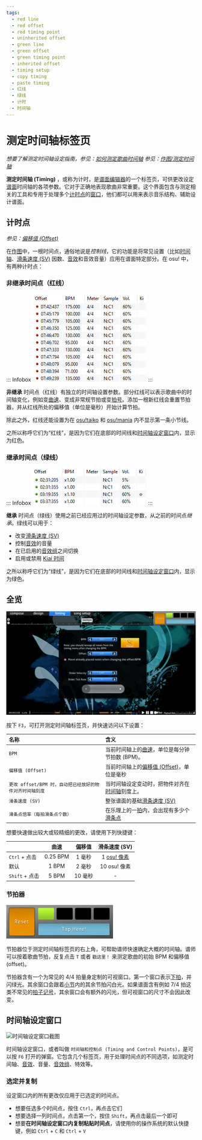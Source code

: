 ```yaml
---
tags:
  - red line
  - red offset
  - red timing point
  - uninherited offset
  - green line
  - green offset
  - green timing point
  - inherited offset
  - timing setup
  - copy timing
  - paste timing
  - 红线
  - 绿线
  - 计时
  - 时间轴
---
```


# 测定时间轴标签页

*想要了解测定时间轴设定指南，参见：[如何测定歌曲时间轴](/wiki/Guides/How_to_time_songs)*
*参见：[作图/测定时间轴](/wiki/Beatmapping/Timing)*

**测定时间轴 (Timing)** ，或称为计时，是[谱面编辑器](/wiki/Client/Beatmap_editor)的一个标签页，可供更改设定[谱面](/wiki/Beatmap)时间轴的各项参数。它对于正确地表现歌曲非常重要。这个界面包含与测定相关的工具和专用于处理多个[计时点](#计时点)的[窗口](#时间轴设定窗口)，他们都可以用来表示音乐结构、辅助设计谱面。

## 计时点

*参见：[偏移值 (Offset)](/wiki/Offset)*

在[作图](/wiki/Beatmapping)中，一根时间点，通俗地说是*控制线*，它的功能是将常见设置（比如[时间轴](/wiki/Beatmapping/Timing)、[滑条速度 (SV)](/wiki/Gameplay/Hit_object/Slider/Slider_velocity) 因数、[音效](/wiki/Beatmapping/Hitsound)和音效音量）应用在谱面特定部分。在 osu! 中，有两种计时点：

### 非继承时间点（红线）

::: Infobox
![](img/uninherited-points.png "在时间轴设置面板中出现的几根红线")
:::

**非继承** 时间点（红线）有独立的时间轴设置参数。部分红线可以表示歌曲中的时间轴变化，例如变[曲速](/wiki/Music_theory/Tempo)、变成非常规节拍或变[拍号](/wiki/Music_theory/Time_signature)。添加一根新红线会重置节拍器，并从红线所处的偏移值（单位是毫秒）开始计算节拍。

除此之外，红线还能设置为在 [osu!taiko](/wiki/Game_mode/osu!taiko) 和 [osu!mania](/wiki/Game_mode/osu!mania) 内不显示第一条小节线。

之所以称呼它们为“红线”，是因为它们在底部的时间线和[时间轴设定窗口](#时间轴设定窗口)内，显示为红色。

### 继承时间点（绿线）

::: Infobox
![](img/inherited-points.png "在时间轴设置面板中出现的几根绿线，它们分别设置了不同的滑条速度因子、音量、Kiai 设定")
:::

**继承** 时间点（绿线）使用之前已经应用过的时间轴设定参数，从之前的时间点*继承*。绿线可以用于：

- 改变[滑条速度 (SV)](/wiki/Gameplay/Hit_object/Slider/Slider_velocity)
- 控制[音效](/wiki/Beatmapping/Hitsound)的音量
- 在已启用的[音效组](/wiki/Beatmapping/Sampleset)之间切换
- 启用或禁用 [Kiai 时间](/wiki/Gameplay/Kiai_time)

之所以称呼它们为“绿线”，是因为它们在底部的时间线和[时间轴设定窗口](#时间轴设定窗口)内，显示为绿色。

## 全览

![编辑器内，测定时间轴标签页的截图](/wiki/shared/timing/Timing_base.jpg)

按下 `F3`，可打开测定时间轴标签页，并快速访问以下设置：

| 名称 | 含义 |
| :-- | :-- |
| `BPM` | 当前时间轴上的[曲速](/wiki/Music_theory/Tempo)，单位是每分钟节拍数 (BPM)。 |
| `偏移值 (Offset)` | 当前时间轴上的[偏移值 (Offset)](/wiki/Offset#mapping)，单位是毫秒 |
| `更改 offset/BPM 时，自动把已经放好的物件对齐时间轴刻度` | 当时间轴设定变动时，把物件对齐在[时间轴](/wiki/Client/Beatmap_editor/Timelines)刻度上。 |
| `滑条速度 (SV)` | 整张谱面的基础[滑条速度 (SV)](/wiki/Gameplay/Hit_object/Slider/Slider_velocity) |
| `滑条点倍率（每拍滑条点个数）` | 在乐理上的一[拍](/wiki/Music_theory/Beat)内，会出现有多少个[滑条点](/wiki/Gameplay/Hit_object/Slider/Slider_tick) |

想要快速做出较大或较精细的更改，请使用下列快捷键：

|  | 曲速 | 偏移值 | 滑条速度 (SV) |
| :-- | :--: | :--: | :--: |
| `Ctrl` + 点击 | 0.25 BPM | 1 毫秒 | 1 [osu! 像素](/wiki/Client/Beatmap_editor/osu!_pixel) |
| 默认 | 1 BPM | 2 毫秒 | 10 osu! 像素 |
| `Shift` + 点击 | 5 BPM | 10 毫秒 | - |

### 节拍器

![](img/metronome.png "测定时间轴标签页上的 osu! 节拍器")

节拍器位于测定时间轴标签页的右上角，可帮助谱师快速确定大概的时间轴。谱师可以按着歌曲节拍，反复点击 `T` 或者 `戳这里！` 来测定歌曲的初始 BPM 和偏移值 (offset)。

节拍器含有一个为常见的 4/4 拍量身定制的可视窗口。第一个窗口表示[下拍](/wiki/Music_theory/Downbeat)，并闪绿光。其余窗口会跟着[小节](/wiki/Music_theory/Measure)内的其余节拍闪白光。如果谱面含有例如 7/4 拍这类不常见的[拍子记号](/wiki/Music_theory/Time_signature)，其余窗口会有额外的闪光，但可视窗口的尺寸不会因此改变。

## 时间轴设定窗口

![时间轴设定窗口截图](/wiki/shared/timing/TimingSetup.png)

时间轴设定窗口，或者叫做 `时间轴和控制点 (Timing and Control Points)`，是可以按 `F6` 打开的弹窗。它包含几个标签页，用于处理时间点的不同选项，如测定时间轴、[音效](/wiki/Beatmapping/Hitsound)、音量、[音效组](/wiki/Beatmapping/Sampleset)、特效等。

### 选定并复制

设定窗口内的所有更改仅应用于已选定的时间点。

- 想要任选多个时间点，按住 `Ctrl`，再点击它们
- 想要选择一列时间点，点击第一个，按住 `Shift`，再点击最后一个即可
- 想要**在时间轴设定窗口内复制粘贴时间点**，请使用你的操作系统的默认快捷键，例如 `Ctrl` + `C` 和 `Ctrl` + `V`
